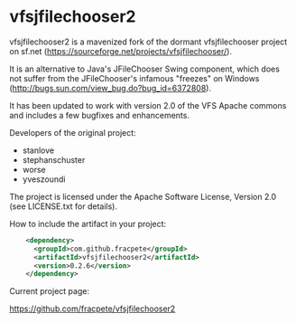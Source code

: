 vfsjfilechooser2
================

vfsjfilechooser2 is a mavenized fork of the dormant vfsjfilechooser project on
sf.net (https://sourceforge.net/projects/vfsjfilechooser/).

It is an alternative to Java's JFileChooser Swing component, which does not
suffer from the JFileChooser's infamous "freezes" on Windows
(http://bugs.sun.com/view_bug.do?bug_id=6372808).

It has been updated to work with version 2.0 of the VFS Apache commons and
includes a few bugfixes and enhancements. 

Developers of the original project:
 * stanlove
 * stephanschuster
 * worse
 * yveszoundi

The project is licensed under the Apache Software License, Version 2.0 (see
LICENSE.txt for details).

How to include the artifact in your project:
```xml
    <dependency>
      <groupId>com.github.fracpete</groupId>
      <artifactId>vfsjfilechooser2</artifactId>
      <version>0.2.6</version>
    </dependency>
```

Current project page:

  https://github.com/fracpete/vfsjfilechooser2


